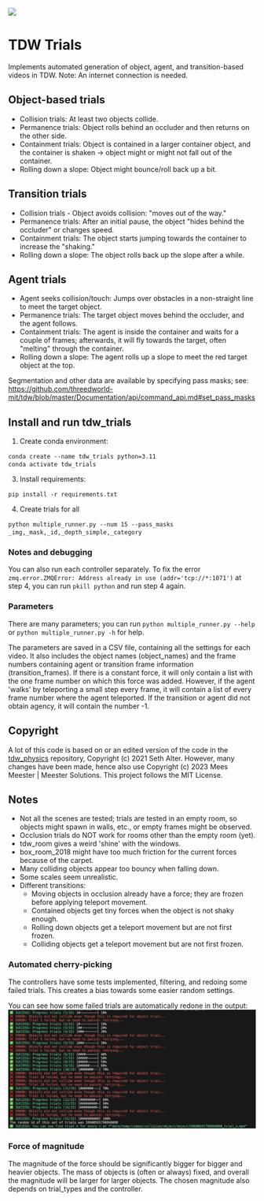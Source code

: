 ![](https://img.shields.io/badge/build-passing-green)
# TDW Trials
Implements automated generation of object, agent, and transition-based videos in TDW.
Note: An internet connection is needed.

## Object-based trials
- Collision trials: At least two objects collide.
- Permanence trials: Object rolls behind an occluder and then returns on the other side.
- Containment trials: Object is contained in a larger container object, and the container is shaken -> object might or might not fall out of the container.
- Rolling down a slope: Object might bounce/roll back up a bit.

## Transition trials
- Collision trials - Object avoids collision: "moves out of the way."
- Permanence trials: After an initial pause, the object "hides behind the occluder" or changes speed.
- Containment trials: The object starts jumping towards the container to increase the "shaking."
- Rolling down a slope: The object rolls back up the slope after a while.

## Agent trials
- Agent seeks collision/touch: Jumps over obstacles in a non-straight line to meet the target object.
- Permanence trials: The target object moves behind the occluder, and the agent follows.
- Containment trials: The agent is inside the container and waits for a couple of frames; afterwards, it will fly towards the target, often "melting" through the container.
- Rolling down a slope: The agent rolls up a slope to meet the red target object at the top.

Segmentation and other data are available by specifying pass masks; see: https://github.com/threedworld-mit/tdw/blob/master/Documentation/api/command_api.md#set_pass_masks

## Install and run tdw_trials
1. Create conda environment:
```
conda create --name tdw_trials python=3.11
conda activate tdw_trials
```

3. Install requirements:
```
pip install -r requirements.txt
```

4. Create trials for all
```
python multiple_runner.py --num 15 --pass_masks _img,_mask,_id,_depth_simple,_category
```

### Notes and debugging
You can also run each controller separately.
To fix the error ```zmq.error.ZMQError: Address already in use (addr='tcp://*:1071')``` at step 4, you can run ```pkill python``` and run step 4 again.

### Parameters
There are many parameters; you can run ```python multiple_runner.py --help``` or ```python multiple_runner.py -h``` for help.

The parameters are saved in a CSV file, containing all the settings for each video. It also includes the object names (object_names) and the frame numbers containing agent or transition frame information (transition_frames). If there is a constant force, it will only contain a list with the one frame number on which this force was added. However, if the agent 'walks' by teleporting a small step every frame, it will contain a list of every frame number where the agent teleported. If the transition or agent did not obtain agency, it will contain the number -1.

## Copyright
A lot of this code is based on or an edited version of the code in the [tdw_physics](https://github.com/alters-mit/tdw_physics) repository, Copyright (c) 2021 Seth Alter.
However, many changes have been made, hence also use Copyright (c) 2023 Mees Meester | Meester Solutions.
This project follows the MIT License.

## Notes
- Not all the scenes are tested; trials are tested in an empty room, so objects might spawn in walls, etc., or empty frames might be observed.
- Occlusion trials do NOT work for rooms other than the empty room (yet).
- tdw_room gives a weird 'shine' with the windows.
- box_room_2018 might have too much friction for the current forces because of the carpet.
- Many colliding objects appear too bouncy when falling down.
- Some scales seem unrealistic.
- Different transitions:
  - Moving objects in occlusion already have a force; they are frozen before applying teleport movement.
  - Contained objects get tiny forces when the object is not shaky enough.
  - Rolling down objects get a teleport movement but are not first frozen.
  - Colliding objects get a teleport movement but are not first frozen.

### Automated cherry-picking
The controllers have some tests implemented, filtering, and redoing some failed trials. This creates a bias towards some easier random settings.

You can see how some failed trials are automatically redone in the output:
![test_trial_succes.png](images/test_trial_succes.png)

### Force of magnitude
The magnitude of the force should be significantly bigger for bigger and heavier objects. The mass of objects is (often or always) fixed, and overall the magnitude will be larger for larger objects. The chosen magnitude also depends on trial_types and the controller.